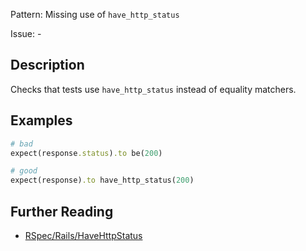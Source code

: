 Pattern: Missing use of `have_http_status `

Issue: -

## Description

Checks that tests use `have_http_status` instead of equality matchers.

## Examples

```ruby
# bad
expect(response.status).to be(200)

# good
expect(response).to have_http_status(200)
```

## Further Reading

* [RSpec/Rails/HaveHttpStatus](https://docs.rubocop.org/rubocop-rspec_rails/cops_rspecrails.html#rspecrailshavehttpstatus)